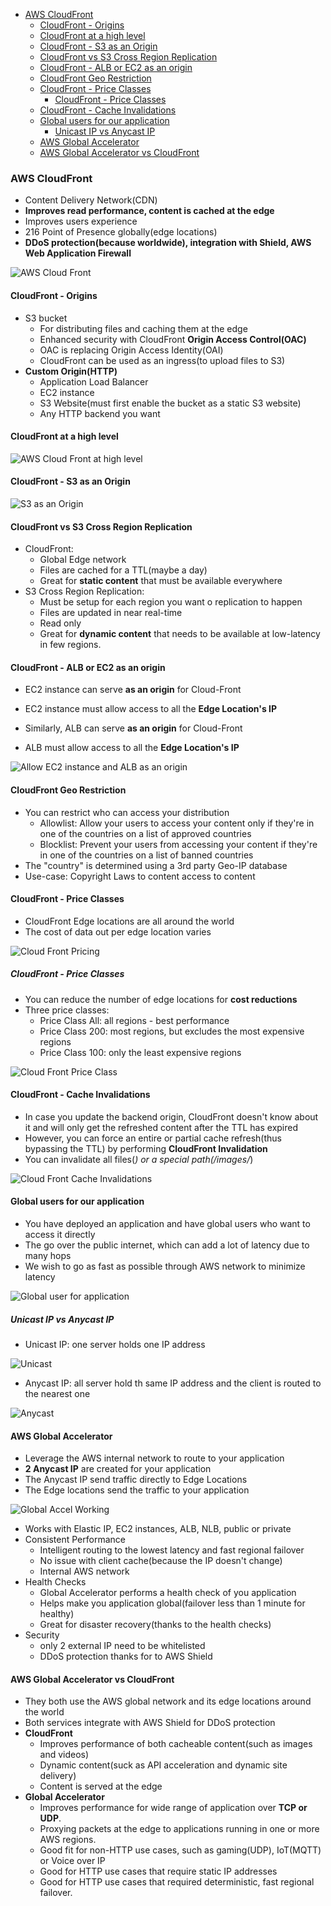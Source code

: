
<!-- TOC -->
  * [AWS CloudFront](#aws-cloudfront)
    * [CloudFront - Origins](#cloudfront---origins)
    * [CloudFront at a high level](#cloudfront-at-a-high-level)
    * [CloudFront - S3 as an Origin](#cloudfront---s3-as-an-origin)
    * [CloudFront vs S3 Cross Region Replication](#cloudfront-vs-s3-cross-region-replication)
    * [CloudFront - ALB or EC2 as an origin](#cloudfront---alb-or-ec2-as-an-origin)
    * [CloudFront Geo Restriction](#cloudfront-geo-restriction)
    * [CloudFront - Price Classes](#cloudfront---price-classes)
      * [CloudFront - Price Classes](#cloudfront---price-classes-1)
    * [CloudFront - Cache Invalidations](#cloudfront---cache-invalidations)
    * [Global users for our application](#global-users-for-our-application)
      * [Unicast IP vs Anycast IP](#unicast-ip-vs-anycast-ip)
    * [AWS Global Accelerator](#aws-global-accelerator)
    * [AWS Global Accelerator vs CloudFront](#aws-global-accelerator-vs-cloudfront)
<!-- TOC -->

### AWS CloudFront

* Content Delivery Network(CDN)
* **Improves read performance, content is cached at the edge**
* Improves users experience
* 216 Point of Presence globally(edge locations)
* **DDoS protection(because worldwide), integration with Shield, AWS Web Application Firewall**

<img src="../images/cloud-front/aws-cloud-front.png" alt="AWS Cloud Front">


#### CloudFront - Origins

* S3 bucket
  * For distributing files and caching them at the edge
  * Enhanced security with CloudFront **Origin Access Control(OAC)**
  * OAC is replacing Origin Access Identity(OAI)
  * CloudFront can be used as an ingress(to upload files to S3)
* **Custom Origin(HTTP)**
  * Application Load Balancer
  * EC2 instance
  * S3 Website(must first enable the bucket as a static S3 website)
  * Any HTTP backend you want

#### CloudFront at a high level

<img src="../images/cloud-front/aws-cloud-front-high-level.png" alt="AWS Cloud Front at high level">

#### CloudFront - S3 as an Origin

<img src="../images/cloud-front/cloud-front-s3-as-an-origin.png" alt="S3 as an Origin">

#### CloudFront vs S3 Cross Region Replication

* CloudFront:
  * Global Edge network
  * Files are cached for a TTL(maybe a day)
  * Great for **static content** that must be available everywhere
* S3 Cross Region Replication:
  * Must be setup for each region you want o replication to happen
  * Files are updated in near real-time
  * Read only
  * Great for **dynamic content** that needs to be available at low-latency in few regions.

#### CloudFront - ALB or EC2 as an origin

* EC2 instance can serve **as an origin** for Cloud-Front
* EC2 instance must allow access to all the **Edge Location's IP**

* Similarly, ALB can serve **as an origin** for Cloud-Front
* ALB must allow access to all the **Edge Location's IP**

<img src="../images/cloud-front/cloud-front-ec2-and-alb-as-origin.png" alt="Allow EC2 instance and ALB as an origin">

#### CloudFront Geo Restriction

* You can restrict who can access your distribution
  * Allowlist: Allow your users to access your content only if they're in one of the countries on a list of approved countries
  * Blocklist: Prevent your users from accessing your content if they're in one of the countries on a list of banned countries
* The "country" is determined using a 3rd party Geo-IP database
* Use-case: Copyright Laws to content access to content

#### CloudFront - Price Classes

* CloudFront Edge locations are all around the world
* The cost of data out per edge location varies

<img src="../images/cloud-front/cloud-front-pricing.png" alt="Cloud Front Pricing">

##### CloudFront - Price Classes

* You can reduce the number of edge locations for **cost reductions**
* Three price classes:
  * Price Class All: all regions - best performance
  * Price Class 200: most regions, but excludes the most expensive regions
  * Price Class 100: only the least expensive regions

<img src="../images/cloud-front/cloud-front-price-class.png" alt="Cloud Front Price Class">

#### CloudFront - Cache Invalidations

* In case you update the backend origin, CloudFront doesn't know about it and will only get the refreshed content after the TTL has expired
* However, you can force an entire or partial cache refresh(thus bypassing the TTL) by performing **CloudFront Invalidation**
* You can invalidate all files(*) or a special path(/images/*)

<img src="../images/cloud-front/cloud-front-cache-invalidation.png" alt="Cloud Front Cache Invalidations">

#### Global users for our application

* You have deployed an application and have global users who want to access it directly
* The go over the public internet, which can add a lot of latency due to many hops
* We wish to go as fast as possible through AWS network to minimize latency

<img src="../images/cloud-front/global-user-for-application.png" alt="Global user for application">

##### Unicast IP vs Anycast IP

* Unicast IP: one server holds one IP address

<img src="../images/cloud-front/unicast.png" alt="Unicast">

* Anycast IP: all server hold th same IP address and the client is routed to the nearest one

<img src="../images/cloud-front/anycast.png" alt="Anycast">

#### AWS Global Accelerator

* Leverage the AWS internal network to route to your application
* **2 Anycast IP** are created for your application
* The Anycast IP send traffic directly to Edge Locations
* The Edge locations send the traffic to your application

<img src="../images/cloud-front/global-accel-working.png" alt="Global Accel Working">

* Works with Elastic IP, EC2 instances, ALB, NLB, public or private
* Consistent Performance
  * Intelligent routing to the lowest latency and fast regional failover
  * No issue with client cache(because the IP doesn't change)
  * Internal AWS network
* Health Checks
  * Global Accelerator performs a health check of you application
  * Helps make you application global(failover less than 1 minute for healthy)
  * Great for disaster recovery(thanks to the health checks)
* Security
  * only 2 external IP need to be whitelisted
  * DDoS protection thanks for to AWS Shield


#### AWS Global Accelerator vs CloudFront

* They both use the AWS global network and its edge locations around the world
* Both services integrate with AWS Shield for DDoS protection
* **CloudFront**
  * Improves performance of both cacheable content(such as images and videos)
  * Dynamic content(suck as API acceleration and dynamic site delivery)
  * Content is served at the edge
* **Global Accelerator**
  * Improves performance for wide range of application over **TCP or UDP**.
  * Proxying packets at the edge to applications running in one or more AWS regions.
  * Good fit for non-HTTP use cases, such as gaming(UDP), IoT(MQTT) or Voice over IP
  * Good for HTTP use cases that require static IP addresses
  * Good for HTTP use cases that required deterministic, fast regional failover.